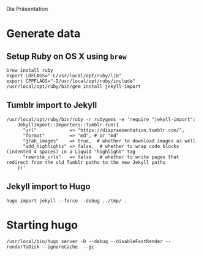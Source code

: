 Dia Präsentation

# Generate data

## Setup Ruby on OS X using `brew`

```
brew install ruby
export LDFLAGS="-L/usr/local/opt/ruby/lib"
export CPPFLAGS="-I/usr/local/opt/ruby/include"
/usr/local/opt/ruby/bin/gem install jekyll-import
```

## Tumblr import to Jekyll

```
/usr/local/opt/ruby/bin/ruby -r rubygems -e 'require "jekyll-import";
    JekyllImport::Importers::Tumblr.run({
      "url"            => "https://diapraesentation.tumblr.com/",
      "format"         => "md", # or "md"
      "grab_images"    => true,  # whether to download images as well.
      "add_highlights" => false,  # whether to wrap code blocks (indented 4 spaces) in a Liquid "highlight" tag
      "rewrite_urls"   => false   # whether to write pages that redirect from the old Tumblr paths to the new Jekyll paths
    })'
```

## Jekyll import to Hugo

```
hugo import jekyll --force --debug ../tmp/ .
```

# Starting hugo

```
/usr/local/bin/hugo server -D --debug --disableFastRender --renderToDisk --ignoreCache  --gc     
```

